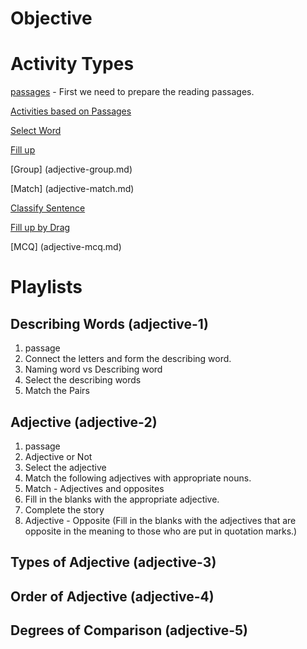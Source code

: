 # Objective

# Activity Types

[passages](adjective-passages.md) - First we need to prepare the reading
passages.

[Activities based on Passages](adjective-passage-activities.md)

[Select Word](adjective-selectWord.md)

[Fill up](adjective-fillup.md)

[Group] (adjective-group.md)

[Match] (adjective-match.md)

[Classify Sentence](adjective-classify-sentence.md)

[Fill up by Drag](adjective-fill-up-by-drag.md)

[MCQ] (adjective-mcq.md)

# Playlists

## Describing Words (adjective-1)

1. passage
2. Connect the letters and form the describing word.
3. Naming word vs Describing word
4. Select the describing words
5. Match the Pairs

## Adjective (adjective-2)

1. passage
2. Adjective or Not
3. Select the adjective
4. Match the following adjectives with appropriate nouns.
5. Match - Adjectives and opposites
6. Fill in the blanks with the appropriate adjective.
7. Complete the story
8. Adjective - Opposite (Fill in the blanks with the adjectives that are
   opposite in the meaning to those who are put in quotation marks.)

## Types of Adjective (adjective-3)

## Order of Adjective (adjective-4)

## Degrees of Comparison (adjective-5)

